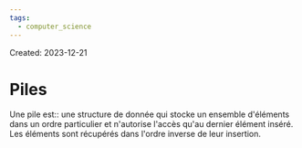 ```yaml
---
tags:
  - computer_science
---
```

Created: 2023-12-21

# Piles
Une pile est:: une structure de donnée qui stocke un ensemble d'éléments dans un ordre particulier et n'autorise l'accès qu'au dernier élément inséré. Les éléments sont récupérés dans l'ordre inverse de leur insertion.
<!--SR:!2024-02-05,7,150-->